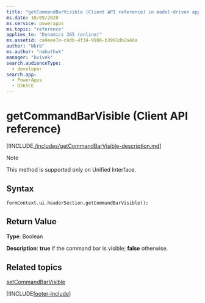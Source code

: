 ```yaml
---
title: "getCommandBarVisible (Client API reference) in model-driven apps| MicrosoftDocs"
ms.date: 10/09/2020
ms.service: powerapps
ms.topic: "reference"
applies_to: "Dynamics 365 (online)"
ms.assetid: ca9eee7e-c8db-4f34-9986-b3991db2a48a
author: "Nkrb"
ms.author: "nabuthuk"
manager: "kvivek"
search.audienceType: 
  - developer
search.app: 
  - PowerApps
  - D365CE
---
```


# getCommandBarVisible (Client API reference)

[!INCLUDE[./includes/getCommandBarVisible-description.md](./includes/getCommandBarVisible-description.md)]

> [!NOTE]
> This method is supported only on Unified Interface.

## Syntax

`formContext.ui.headerSection.getCommandBarVisible();`

## Return Value

**Type**: Boolean

**Description**: **true** if the command bar is visible; **false** otherwise.

## Related topics

[setCommandBarVisible](setCommandBarVisible.md)

[!INCLUDE[footer-include](../../../../../includes/footer-banner.md)]